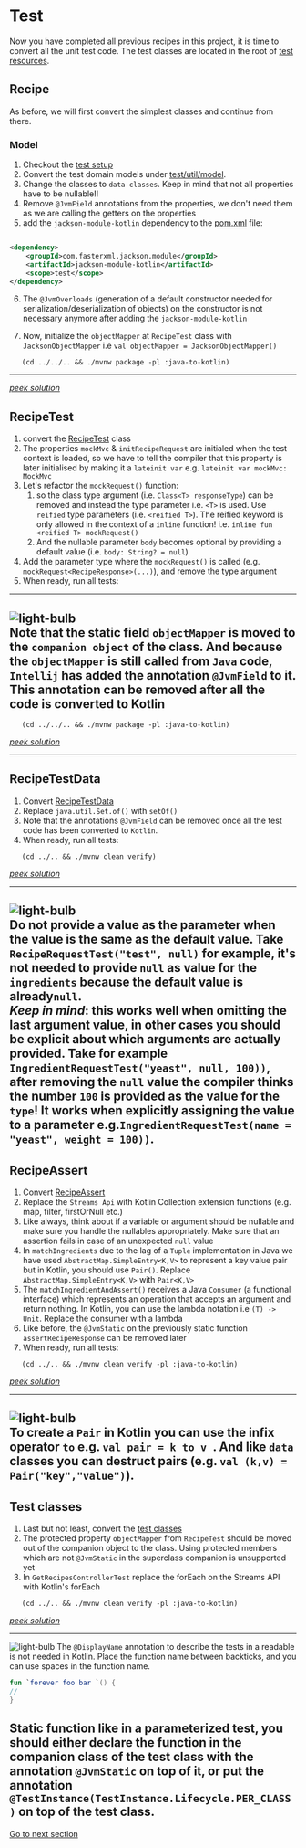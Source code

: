 # Test

Now you have completed all previous recipes in this project, it is time to convert all the unit test code.
The test classes are located in the root
of [test resources](../../../java-to-kotlin/src/test/java/nl/alimeshkat/recipes).

## Recipe

As before, we will first convert the simplest classes and continue from there.

### Model

1) Checkout the [test setup](TestSetup.MD)
2) Convert the test domain models
   under [test/util/model](../../../java-to-kotlin/src/test/java/nl/alimeshkat/recipes/test/util/model).
3) Change the classes to `data classes`. Keep in mind that not all properties have to be nullable!!
4) Remove `@JvmField` annotations from the properties, we don't need them as we are calling the getters on the
   properties
5) add the `jackson-module-kotlin` dependency to the [pom.xml](../../../java-to-kotlin/pom.xml) file:

````xml

<dependency>
    <groupId>com.fasterxml.jackson.module</groupId>
    <artifactId>jackson-module-kotlin</artifactId>
    <scope>test</scope>
</dependency>
````

6) The `@JvmOverloads` (generation of a default constructor needed for serialization/deserialization of objects) on the constructor is not
   necessary anymore after adding the `jackson-module-kotlin`

7) Now, initialize the `objectMapper` at `RecipeTest` class with `JacksonObjectMapper` i.e `val objectMapper =
   JacksonObjectMapper()`

```shell
   (cd ../../.. && ./mvnw package -pl :java-to-kotlin)
```

---

[*peek solution*](../../../java-to-kotlin-complete/src/test/kotlin/nl/alimeshkat/recipes/test/util/model)

## RecipeTest

1) convert
   the [RecipeTest](../../../java-to-kotlin/src/test/java/nl/alimeshkat/recipes/test/util/RecipeTest.java)
   class
2) The properties `mockMvc` & `initRecipeRequest` are initialed when the test context is loaded, so we have to tell the compiler that this
   property is later initialised by making it a `lateinit var` e.g. `lateinit var mockMvc: MockMvc`
3) Let's refactor the `mockRequest()` function:
    1) so the class type argument (i.e. `Class<T> responseType`) can be removed and instead the
       type parameter i.e. `<T>` is used. Use `reified` type parameters (i.e. `<reified T>`). The
       reified keyword is only allowed in the context of a `inline` function! i.e. `inline fun <reified T> mockRequest()`
    2) And the nullable parameter `body` becomes optional by providing a default value (i.e. `body: String? = null`)
4) Add the parameter type where the `mockRequest()` is called (e.g. `mockRequest<RecipeResponse>(...)`), and remove the type argument
5) When ready, run all tests:

---
![light-bulb](../../sources/png/light-bulb-xs.png)  
Note that the static field `objectMapper` is moved to the `companion object` of the class. And because
the `objectMapper` is still called
from `Java` code, `Intellij` has added the annotation `@JvmField` to it. This annotation can be removed after all the
code is converted to Kotlin
---

```shell
   (cd ../../.. && ./mvnw package -pl :java-to-kotlin)
```

[*peek solution*](../../../java-to-kotlin-complete/src/test/kotlin/nl/alimeshkat/recipes/test/util/RecipeTest.kt)

---

## RecipeTestData

1) Convert [RecipeTestData](../../../java-to-kotlin/src/test/java/nl/alimeshkat/recipes/test/util/RecipeTestData.java)
2) Replace `java.util.Set.of()` with `setOf()`
3) Note that the annotations `@JvmField` can be removed once all the test code has been converted to `Kotlin`.
4) When ready, run all tests:

```shell
   (cd ../.. && ./mvnw clean verify)
```

[*peek
solution*](../../../java-to-kotlin-complete/src/test/kotlin/nl/alimeshkat/recipes/test/util/RecipeTestData.kt)

--- 
![light-bulb](../../sources/png/light-bulb-xs.png)  
Do not provide a value as the parameter when the value is the same as the default value.
Take `RecipeRequestTest("test", null)` for example, it's not needed to provide `null` as value for the `ingredients`
because the default
value is already`null`.  
*Keep in mind*: this works well when omitting the last argument value, in other cases
you should be explicit about which arguments are actually provided.
Take for example `IngredientRequestTest("yeast", null, 100))`, after removing the `null` value the compiler thinks the
number `100` is provided as the value for the `type`! It works when explicitly assigning the value to a parameter
e.g.`IngredientRequestTest(name = "yeast", weight = 100))`.
---

## RecipeAssert

1) Convert [RecipeAssert](../../../java-to-kotlin/src/test/java/nl/alimeshkat/recipes/test/util/RecipeAssert.java)
2) Replace the `Streams Api` with Kotlin Collection extension functions (e.g. map, filter, firstOrNull etc.)
3) Like always, think about if a variable or argument should be nullable and make sure you handle the nullables
   appropriately. Make sure that an assertion fails in case of an unexpected `null` value
4) In `matchIngredients` due to the lag of a `Tuple` implementation in Java we have used `AbstractMap.SimpleEntry<K,V>`
   to represent a key value pair but in Kotlin, you should use `Pair()`. Replace `AbstractMap.SimpleEntry<K,V>`
   with `Pair<K,V>`
5) The `matchIngredientAndAssert()` receives a Java `Consumer` (a functional interface) which represents an operation
   that accepts an argument
   and return nothing. In Kotlin, you can use the lambda notation i.e `(T) -> Unit`. Replace the consumer with a lambda
6) Like before, the `@JvmStatic` on the previously static function `assertRecipeResponse` can be removed later
7) When ready, run all tests:

```shell
   (cd ../.. && ./mvnw clean verify -pl :java-to-kotlin)
```

[*peek solution*](../../../java-to-kotlin-complete/src/test/kotlin/nl/alimeshkat/recipes/test/util/RecipeAssert.kt)


--- 
![light-bulb](../../sources/png/light-bulb-xs.png)  
To create a `Pair` in Kotlin you can use the infix operator `to` e.g. `val pair = k to v `.
And like `data` classes you can destruct pairs (e.g. `val (k,v) = Pair("key","value")`).
---

## Test classes

1) Last but not least, convert the
   [test classes](../../../java-to-kotlin/src/test/java/nl/alimeshkat/recipes)
2) The protected property `objectMapper` from `RecipeTest` should be moved out of the companion object to the
   class. Using protected members which are not `@JvmStatic` in the superclass companion is unsupported yet
3) In `GetRecipesControllerTest` replace the forEach on the Streams API with Kotlin's forEach

```shell
   (cd ../.. && ./mvnw clean verify -pl :java-to-kotlin)
```

[*peek solution*](../../../java-to-kotlin-complete/src/test/kotlin/nl/alimeshkat/recipes)

---
![light-bulb](../../sources/png/light-bulb-xs.png)
The `@DisplayName` annotation to describe the tests in a readable is not needed in Kotlin.
Place the function name between backticks, and you can use spaces in the function name.

```Kotlin
fun `forever foo bar `() {
//
}
```

Static function like in a parameterized test,
you should either declare the function in the companion class of the test class with the annotation `@JvmStatic` on top
of it, or
put the annotation `@TestInstance(TestInstance.Lifecycle.PER_CLASS)` on top of the test class.
---

[Go to next section](../8-clean-up/Recipe.md)
